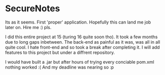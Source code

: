 # SecureNotes
Its as it seems.
First 'proper' application.
Hopefully this can land me job later on.
Hire me :) pls.


I did this entire project at 15 (turing 16 quite soon tho).
It took a few months due to long gaps inbetween.
The back-end as painful as it was, was all in all quite cool.
I hate front-end and so took a break after completing it.
I will add features to this project but under a diffrent repository.

I would have built a .jar but after hours of trying every conciable pom.xml nothing worked :(
And my deadline was nearing so :p
